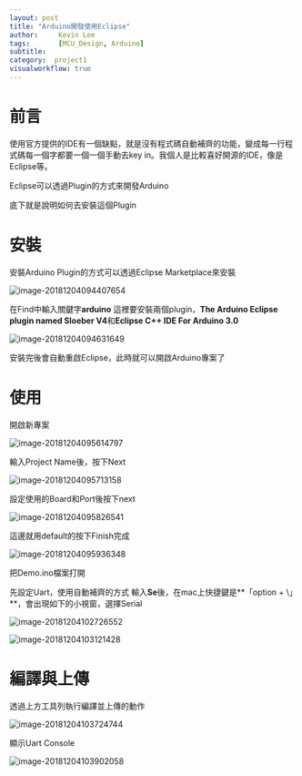 ```yaml
---
layout: post
title: "Arduino開發使用Eclipse"
author:     Kevin Lee
tags: 		[MCU_Design, Arduino]
subtitle:   
category:  project1
visualworkflow: true
---
```

# 前言

使用官方提供的IDE有一個缺點，就是沒有程式碼自動補齊的功能，變成每一行程式碼每一個字都要一個一個手動去key in。我個人是比較喜好開源的IDE，像是Eclipse等。

Eclipse可以透過Plugin的方式來開發Arduino

底下就是說明如何去安裝這個Plugin



# 安裝

安裝Arduino Plugin的方式可以透過Eclipse Marketplace來安裝



![image-20181204094407654](../img/image-20181204094407654-3887847.png)

在Find中輸入關鍵字**arduino**
這裡要安裝兩個plugin，**The Arduino Eclipse plugin named Sloeber V4**和**Eclipse C++ IDE For Arduino 3.0**

![image-20181204094631649](../img/image-20181204094631649-3887991.png)



安裝完後會自動重啟Eclipse，此時就可以開啟Arduino專案了



# 使用

開啟新專案

![image-20181204095614797](../img/image-20181204095614797-3888574.png)



輸入Project Name後，按下Next

![image-20181204095713158](../img/image-20181204095713158-3888633.png)



設定使用的Board和Port後按下next

![image-20181204095826541](../img/image-20181204095826541-3888706.png)



這邊就用default的按下Finish完成

![image-20181204095936348](../img/image-20181204095936348-3888776.png)



把Demo.ino檔案打開

先設定Uart，使用自動補齊的方式
輸入**Se**後，在mac上快捷鍵是**「option + \」**，會出現如下的小視窗，選擇Serial

![image-20181204102726552](../img/image-20181204102726552-3890446.png)

![image-20181204103121428](../img/image-20181204103121428-3890681.png)



# 編譯與上傳

透過上方工具列執行編譯並上傳的動作

![image-20181204103724744](../img/image-20181204103724744-3891044.png)

顯示Uart Console

![image-20181204103902058](../img/image-20181204103902058-3891142.png)

